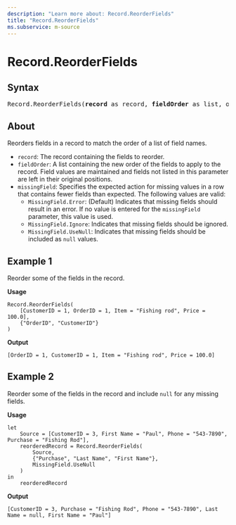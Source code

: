 ```yaml
---
description: "Learn more about: Record.ReorderFields"
title: "Record.ReorderFields"
ms.subservice: m-source
---
```

# Record.ReorderFields

## Syntax

<pre>
Record.ReorderFields(<b>record</b> as record, <b>fieldOrder</b> as list, optional <b>missingField</b> as nullable number) as record
</pre>
  
## About

Reorders fields in a record to match the order of a list of field names.

* `record`: The record containing the fields to reorder.
* `fieldOrder`: A list containing the new order of the fields to apply to the record. Field values are maintained and fields not listed in this parameter are left in their original positions.
* `missingField`: Specifies the expected action for missing values in a row that contains fewer fields than expected. The following values are valid:
  * `MissingField.Error`: (Default) Indicates that missing fields should result in an error. If no value is entered for the `missingField` parameter, this value is used.
  * `MissingField.Ignore`: Indicates that missing fields should be ignored.
  * `MissingField.UseNull`: Indicates that missing fields should be included as `null` values.

## Example 1

Reorder some of the fields in the record.

**Usage**

```powerquery-m
Record.ReorderFields(
    [CustomerID = 1, OrderID = 1, Item = "Fishing rod", Price = 100.0],
    {"OrderID", "CustomerID"}
)
```

**Output**

`[OrderID = 1, CustomerID = 1, Item = "Fishing rod", Price = 100.0]`

## Example 2

Reorder some of the fields in the record and include `null` for any missing fields.

**Usage**

```powerquery-m
let
    Source = [CustomerID = 3, First Name = "Paul", Phone = "543-7890", Purchase = "Fishing Rod"],
    reorderedRecord = Record.ReorderFields(
        Source, 
        {"Purchase", "Last Name", "First Name"}, 
        MissingField.UseNull
    )
in
    reorderedRecord
```

**Output**

`[CustomerID = 3, Purchase = "Fishing Rod", Phone = "543-7890", Last Name = null, First Name = "Paul"]`

